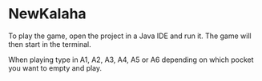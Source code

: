 # NewKalaha

To play the game, open the project in a Java IDE and run it.
The game will then start in the terminal.

When playing type in A1, A2, A3, A4, A5 or A6 depending on which pocket you want to empty and play.
